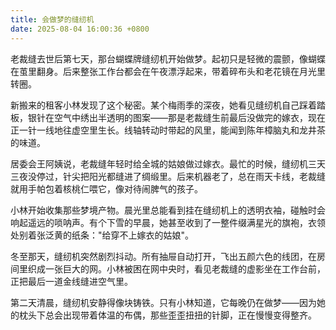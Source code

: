 ```yaml
---
title: 会做梦的缝纫机
date: 2025-08-04 16:00:36 +0800
---
```


老裁缝去世后第七天，那台蝴蝶牌缝纫机开始做梦。起初只是轻微的震颤，像蝴蝶在茧里翻身。后来整张工作台都会在午夜漂浮起来，带着碎布头和老花镜在月光里转圈。

新搬来的租客小林发现了这个秘密。某个梅雨季的深夜，她看见缝纫机自己踩着踏板，银针在空气中绣出半透明的图案——那是老裁缝生前最后没做完的嫁衣，现在正一针一线地往虚空里生长。线轴转动时带起的风里，能闻到陈年樟脑丸和龙井茶的味道。

居委会王阿姨说，老裁缝年轻时给全城的姑娘做过嫁衣。最忙的时候，缝纫机三天三夜没停过，针尖把阳光都缝进了绸缎里。后来机器老了，总在雨天卡线，老裁缝就用手帕包着核桃仁喂它，像对待闹脾气的孩子。

小林开始收集那些梦境产物。晨光里总能看到挂在缝纫机上的透明衣袖，碰触时会响起遥远的唢呐声。有个下雪的早晨，她甚至收到了一整件缀满星光的旗袍，衣领处别着张泛黄的纸条："给穿不上嫁衣的姑娘"。

冬至那天，缝纫机突然剧烈抖动。所有抽屉自动打开，飞出五颜六色的线团，在房间里织成一张巨大的网。小林被困在网中央时，看见老裁缝的虚影坐在工作台前，正把最后一道金线缝进空气里。

第二天清晨，缝纫机安静得像块铸铁。只有小林知道，它每晚仍在做梦——因为她的枕头下总会出现带着体温的布偶，那些歪歪扭扭的针脚，正在慢慢变得整齐。

